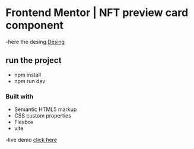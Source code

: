 # Frontend Mentor | NFT preview card component
-here the desing [Desing](https://www.frontendmentor.io/challenges/nft-preview-card-component-SbdUL_w0U) 

## run the project
- npm install
- npm run dev

### Built with

- Semantic HTML5 markup
- CSS custom properties
- Flexbox
- vite 

-live demo [click here](https://equilibrium-card.vercel.app/) 
